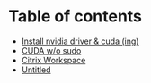 # Table of contents

* [Install nvidia driver & cuda \(ing\)](README.md)
* [CUDA w/o sudo](cuda-w-o-sudo.md)
* [Citrix Workspace](untitled.md)
* [Untitled](untitled-1.md)

